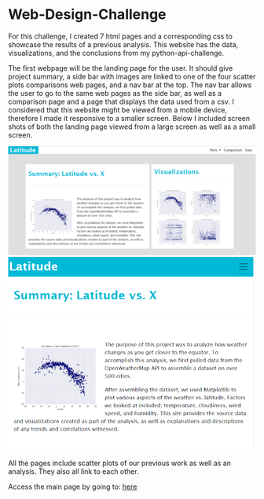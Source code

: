 # Web-Design-Challenge
For this challenge, I created 7 html pages and a corresponding css to showcase the results of a previous analysis. This website has the data, visualizations, and the conclusions from my python-api-challenge. 

The first webpage will be the landing page for the user. It should give project summary, a side bar with images are linked to one of the four scatter plots comparisons web pages, and a nav bar at the top. The nav bar allows the user to go to the same web pages as the side bar, as well as a comparison page and a page that displays the data used from a csv. I considered that this website might be viewed from a mobile device, therefore I made it responsive to a smaller screen. Below I included screen shots of both the landing page viewed from a large screen as well as a small screen. 

<img src="WebVisualizations/Resources/assets/images/landing_large.png" width=750>

<img src="WebVisualizations/Resources/assets/images/landing_small.png" width=500>

All the pages include scatter plots of our previous work as well as an analysis. They also all link to each other.  

Access the main page by going to:  [here](https://jasoncr.github.io/Web-Design-Challenge/WebVisualizations/index.html)
